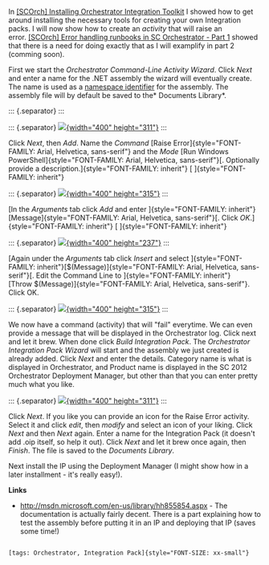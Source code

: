 ﻿In [\[SCOrch\] Installing Orchestrator Integration
Toolkit](http://codebeaver.blogspot.dk/2013/04/scorch-installing-orchestrator.html) I
showed how to get around installing the necessary tools for creating
your own Integration packs.
I will now show how to create an *activity* that will raise an
error. [\[SCOrch\] Error handling runbooks in SC Orchestrator - Part
1](http://codebeaver.blogspot.dk/2013/04/scorch-error-handling-runbooks-in-sc.html) showed
that there is a need for doing exactly that as I will examplify in part
2 (comming soon).

First we start the *Orchestrator Command-Line Activity Wizard*. Click
*Next* and enter a name for the .NET assembly the wizard will eventually
create. The name is used as a [namespace
identifier](http://en.wikipedia.org/wiki/Namespace) for the assembly.
The assembly file will by default be saved to the* Documents Library*.

::: {.separator}
:::

::: {.separator}
[![](//2.bp.blogspot.com/-49IYqIPeyqk/UXHMycqVaiI/AAAAAAAACMM/w_ebXjOhg1U/s400/1.png){width="400"
height="311"}](//2.bp.blogspot.com/-49IYqIPeyqk/UXHMycqVaiI/AAAAAAAACMM/w_ebXjOhg1U/s1600/1.png)
:::


Click *Next*, then *Add*. Name the *Command* [Raise
Error]{style="FONT-FAMILY: Arial, Helvetica, sans-serif"} and the
*Mode* [Run Windows
PowerShell]{style="FONT-FAMILY: Arial, Helvetica, sans-serif"}[.
Optionally provide a description.]{style="FONT-FAMILY: inherit"}
[
]{style="FONT-FAMILY: inherit"}

::: {.separator}
[![](//4.bp.blogspot.com/-b1ICTmk1L7k/UXHOmnlmKTI/AAAAAAAACMY/uGbdDK_Hvto/s400/2.png){width="400"
height="315"}](//4.bp.blogspot.com/-b1ICTmk1L7k/UXHOmnlmKTI/AAAAAAAACMY/uGbdDK_Hvto/s1600/2.png)
:::


[In the *Arguments* tab click *Add* and enter
]{style="FONT-FAMILY: inherit"}[Message]{style="FONT-FAMILY: Arial, Helvetica, sans-serif"}[.
Click *OK*.]{style="FONT-FAMILY: inherit"}
[
]{style="FONT-FAMILY: inherit"}

::: {.separator}
[![](//2.bp.blogspot.com/-tYiCCnc0TcY/UXHOmlf4YsI/AAAAAAAACMo/hhKW0hYwNvA/s400/3.png){width="400"
height="237"}](//2.bp.blogspot.com/-tYiCCnc0TcY/UXHOmlf4YsI/AAAAAAAACMo/hhKW0hYwNvA/s1600/3.png)
:::


[Again under the *Arguments* tab click *Insert* and select
]{style="FONT-FAMILY: inherit"}[\$(Message)]{style="FONT-FAMILY: Arial, Helvetica, sans-serif"}[.
Edit the Command Line to
]{style="FONT-FAMILY: inherit"}[Throw \$(Message)]{style="FONT-FAMILY: Arial, Helvetica, sans-serif"}.
Click OK.


::: {.separator}
[![](//1.bp.blogspot.com/-m-HY7DY53K8/UXHOmrnrpBI/AAAAAAAACMk/t0MbOtQ5Qik/s400/4.png){width="400"
height="315"}](//1.bp.blogspot.com/-m-HY7DY53K8/UXHOmrnrpBI/AAAAAAAACMk/t0MbOtQ5Qik/s1600/4.png)
:::


We now have a command (activity) that will \"fail\" everytime. We can
even provide a message that will be displayed in the Orchestrator log.
Click next and let it brew. When done click *Build Integration Pack*.
The *Orchestrator Integration Pack Wizard* will start and the assembly
we just created is already added. Click *Next* and enter the details.
Category name is what is displayed in Orchestrator, and Product name is
displayed in the SC 2012 Orchestrator Deployment Manager, but other than
that you can enter pretty much what you like.


::: {.separator}
[![](//1.bp.blogspot.com/-TarZuPiDrm8/UXHQ8i-R-kI/AAAAAAAACMs/dc9fdz16JcY/s400/5.png){width="400"
height="311"}](//1.bp.blogspot.com/-TarZuPiDrm8/UXHQ8i-R-kI/AAAAAAAACMs/dc9fdz16JcY/s1600/5.png)
:::

Click *Next*. If you like you can provide an icon for the Raise Error
activity. Select it and click *edit*, then *modify* and select an icon
of your liking. Click *Next* and then *Next* again. Enter a name for the
Integration Pack (it doesn\'t add .oip itself, so help it out). Click
*Next* and let it brew once again, then *Finish*. The file is saved to
the *Documents Library*.

Next install the IP using the Deployment Manager (I might show how in a
later installment - it\'s really easy!).

**Links**


-   <http://msdn.microsoft.com/en-us/library/hh855854.aspx> - The
    documentation is actually fairly decent. There is a part explaining
    how to test the assembly before putting it in an IP and deploying
    that IP (saves some time!)

```

[tags: Orchestrator, Integration Pack]{style="FONT-SIZE: xx-small"}

```

```

```

